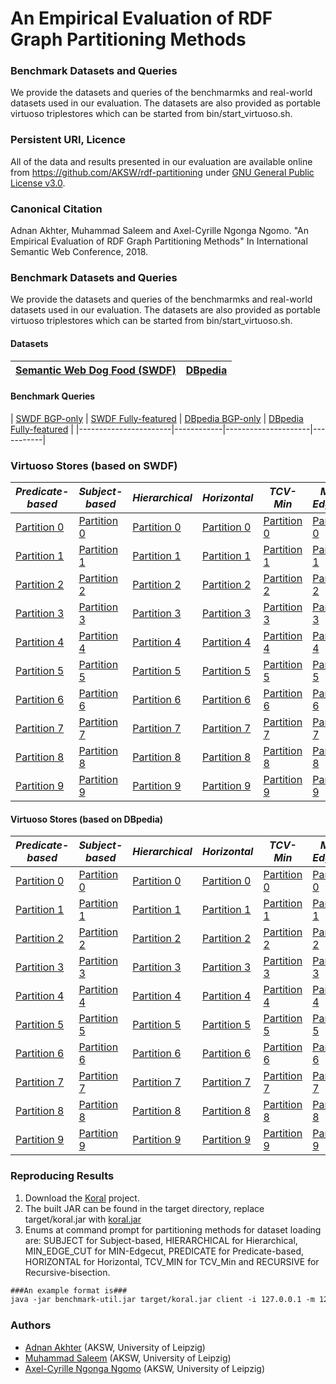 # An Empirical Evaluation of RDF Graph Partitioning Methods

### Benchmark Datasets and Queries
We provide the datasets and queries of the benchmarmks and real-world datasets used in our evaluation. The datasets are also provided as portable virtuoso triplestores which can be started from bin/start_virtuoso.sh.

### Persistent URI, Licence 
All of the data and results presented in our evaluation are available online from
https://github.com/AKSW/rdf-partitioning under [GNU General Public License v3.0](https://github.com/AKSW/rdf-partitioning/blob/master/LICENSE).

### Canonical Citation
Adnan Akhter, Muhammad Saleem and Axel-Cyrille Ngonga Ngomo. "An Empirical Evaluation of RDF Graph Partitioning Methods" In International Semantic Web Conference, 2018.

### Benchmark Datasets and Queries
We provide the datasets and queries of the benchmarmks and real-world datasets used in our evaluation. The datasets are also provided as portable virtuoso triplestores which can be started from bin/start_virtuoso.sh.


#### Datasets 
| [Semantic Web Dog Food (SWDF)](https://hobbitdata.informatik.uni-leipzig.de/benchmarks-data/datasets-dumps/) | [DBpedia](http://downloads.dbpedia.org/3.5.1/en/) |
|----------------------------|-----------|

#### Benchmark Queries 
| [SWDF BGP-only](https://hobbitdata.informatik.uni-leipzig.de/rdf-partitioning/benchmarkQueries/) | [SWDF Fully-featured](https://hobbitdata.informatik.uni-leipzig.de/rdf-partitioning/benchmarkQueries/) |
 [DBpedia BGP-only](https://hobbitdata.informatik.uni-leipzig.de/rdf-partitioning/benchmarkQueries/) | [DBpedia Fully-featured](https://hobbitdata.informatik.uni-leipzig.de/rdf-partitioning/benchmarkQueries/) |
|-----------------------|------------|---------------------|-----------|

### Virtuoso Stores (based on SWDF)

| *Predicate-based* | *Subject-based* | *Hierarchical* | *Horizontal* | *TCV-Min* | *Min-Edgecut* | *Recursive-bisection* |
| ----------- | ----------- | ----------- | ----------- | ----------- | ----------- | ----------- |
| [Partition 0](https://hobbitdata.informatik.uni-leipzig.de/rdf-partitioning/virtuosoLinuxServers/Predicate-based/SWDF/Partition0/template-virtuoso-7.1-64bit-linux) | [Partition 0](https://hobbitdata.informatik.uni-leipzig.de/rdf-partitioning/virtuosoLinuxServers/Subject-based/SWDF/Partition0/template-virtuoso-7.1-64bit-linux) | [Partition 0](https://hobbitdata.informatik.uni-leipzig.de/rdf-partitioning/virtuosoLinuxServers/Hierarchical/SWDF/Partition0/template-virtuoso-7.1-64bit-linux) | [Partition 0](https://hobbitdata.informatik.uni-leipzig.de/rdf-partitioning/virtuosoLinuxServers/Horizontal/SWDF/Partition0/template-virtuoso-7.1-64bit-linux) | [Partition 0](https://hobbitdata.informatik.uni-leipzig.de/rdf-partitioning/virtuosoLinuxServers/TCV-Min/SWDF/Partition0/template-virtuoso-7.1-64bit-linux) | [Partition 0](https://hobbitdata.informatik.uni-leipzig.de/rdf-partitioning/virtuosoLinuxServers/Min-Edgecut/SWDF/Partition0/template-virtuoso-7.1-64bit-linux) | [Partition 0](https://hobbitdata.informatik.uni-leipzig.de/rdf-partitioning/virtuosoLinuxServers/Recursive-bisection/SWDF/Partition0/template-virtuoso-7.1-64bit-linux) |
| [Partition 1](https://hobbitdata.informatik.uni-leipzig.de/rdf-partitioning/virtuosoLinuxServers/Predicate-based/SWDF/Partition1/template-virtuoso-7.1-64bit-linux) | [Partition 1](https://hobbitdata.informatik.uni-leipzig.de/rdf-partitioning/virtuosoLinuxServers/Subject-based/SWDF/Partition1/template-virtuoso-7.1-64bit-linux) | [Partition 1](https://hobbitdata.informatik.uni-leipzig.de/rdf-partitioning/virtuosoLinuxServers/Hierarchical/SWDF/Partition1/template-virtuoso-7.1-64bit-linux) | [Partition 1](https://hobbitdata.informatik.uni-leipzig.de/rdf-partitioning/virtuosoLinuxServers/Horizontal/SWDF/Partition1/template-virtuoso-7.1-64bit-linux) | [Partition 1](https://hobbitdata.informatik.uni-leipzig.de/rdf-partitioning/virtuosoLinuxServers/TCV-Min/SWDF/Partition1/template-virtuoso-7.1-64bit-linux) | [Partition 1](https://hobbitdata.informatik.uni-leipzig.de/rdf-partitioning/virtuosoLinuxServers/Min-Edgecut/SWDF/Partition1/template-virtuoso-7.1-64bit-linux) | [Partition 1](https://hobbitdata.informatik.uni-leipzig.de/rdf-partitioning/virtuosoLinuxServers/Recursive-bisection/SWDF/Partition1/template-virtuoso-7.1-64bit-linux) |
| [Partition 2](https://hobbitdata.informatik.uni-leipzig.de/rdf-partitioning/virtuosoLinuxServers/Predicate-based/SWDF/Partition2/template-virtuoso-7.1-64bit-linux) | [Partition 2](https://hobbitdata.informatik.uni-leipzig.de/rdf-partitioning/virtuosoLinuxServers/Subject-based/SWDF/Partition2/template-virtuoso-7.1-64bit-linux) | [Partition 2](https://hobbitdata.informatik.uni-leipzig.de/rdf-partitioning/virtuosoLinuxServers/Hierarchical/SWDF/Partition2/template-virtuoso-7.1-64bit-linux) | [Partition 2](https://hobbitdata.informatik.uni-leipzig.de/rdf-partitioning/virtuosoLinuxServers/Horizontal/SWDF/Partition2/template-virtuoso-7.1-64bit-linux) | [Partition 2](https://hobbitdata.informatik.uni-leipzig.de/rdf-partitioning/virtuosoLinuxServers/TCV-Min/SWDF/Partition2/template-virtuoso-7.1-64bit-linux) | [Partition 2](https://hobbitdata.informatik.uni-leipzig.de/rdf-partitioning/virtuosoLinuxServers/Min-Edgecut/SWDF/Partition2/template-virtuoso-7.1-64bit-linux) | [Partition 2](https://hobbitdata.informatik.uni-leipzig.de/rdf-partitioning/virtuosoLinuxServers/Recursive-bisection/SWDF/Partition2/template-virtuoso-7.1-64bit-linux) |
| [Partition 3](https://hobbitdata.informatik.uni-leipzig.de/rdf-partitioning/virtuosoLinuxServers/Predicate-based/SWDF/Partition3/template-virtuoso-7.1-64bit-linux) | [Partition 3](https://hobbitdata.informatik.uni-leipzig.de/rdf-partitioning/virtuosoLinuxServers/Subject-based/SWDF/Partition3/template-virtuoso-7.1-64bit-linux) | [Partition 3](https://hobbitdata.informatik.uni-leipzig.de/rdf-partitioning/virtuosoLinuxServers/Hierarchical/SWDF/Partition3/template-virtuoso-7.1-64bit-linux) | [Partition 3](https://hobbitdata.informatik.uni-leipzig.de/rdf-partitioning/virtuosoLinuxServers/Horizontal/SWDF/Partition3/template-virtuoso-7.1-64bit-linux) | [Partition 3](https://hobbitdata.informatik.uni-leipzig.de/rdf-partitioning/virtuosoLinuxServers/TCV-Min/SWDF/Partition3/template-virtuoso-7.1-64bit-linux) | [Partition 3](https://hobbitdata.informatik.uni-leipzig.de/rdf-partitioning/virtuosoLinuxServers/Min-Edgecut/SWDF/Partition3/template-virtuoso-7.1-64bit-linux) | [Partition 3](https://hobbitdata.informatik.uni-leipzig.de/rdf-partitioning/virtuosoLinuxServers/Recursive-bisection/SWDF/Partition3/template-virtuoso-7.1-64bit-linux) |
| [Partition 4](https://hobbitdata.informatik.uni-leipzig.de/rdf-partitioning/virtuosoLinuxServers/Predicate-based/SWDF/Partition4/template-virtuoso-7.1-64bit-linux) | [Partition 4](https://hobbitdata.informatik.uni-leipzig.de/rdf-partitioning/virtuosoLinuxServers/Subject-based/SWDF/Partition4/template-virtuoso-7.1-64bit-linux) | [Partition 4](https://hobbitdata.informatik.uni-leipzig.de/rdf-partitioning/virtuosoLinuxServers/Hierarchical/SWDF/Partition4/template-virtuoso-7.1-64bit-linux) | [Partition 4](https://hobbitdata.informatik.uni-leipzig.de/rdf-partitioning/virtuosoLinuxServers/Horizontal/SWDF/Partition4/template-virtuoso-7.1-64bit-linux) | [Partition 4](https://hobbitdata.informatik.uni-leipzig.de/rdf-partitioning/virtuosoLinuxServers/TCV-Min/SWDF/Partition4/template-virtuoso-7.1-64bit-linux) | [Partition 4](https://hobbitdata.informatik.uni-leipzig.de/rdf-partitioning/virtuosoLinuxServers/Min-Edgecut/SWDF/Partition4/template-virtuoso-7.1-64bit-linux) | [Partition 4](https://hobbitdata.informatik.uni-leipzig.de/rdf-partitioning/virtuosoLinuxServers/Recursive-bisection/SWDF/Partition4/template-virtuoso-7.1-64bit-linux) |
| [Partition 5](https://hobbitdata.informatik.uni-leipzig.de/rdf-partitioning/virtuosoLinuxServers/Predicate-based/SWDF/Partition5/template-virtuoso-7.1-64bit-linux) | [Partition 5](https://hobbitdata.informatik.uni-leipzig.de/rdf-partitioning/virtuosoLinuxServers/Subject-based/SWDF/Partition5/template-virtuoso-7.1-64bit-linux) | [Partition 5](https://hobbitdata.informatik.uni-leipzig.de/rdf-partitioning/virtuosoLinuxServers/Hierarchical/SWDF/Partition5/template-virtuoso-7.1-64bit-linux) | [Partition 5](https://hobbitdata.informatik.uni-leipzig.de/rdf-partitioning/virtuosoLinuxServers/Horizontal/SWDF/Partition5/template-virtuoso-7.1-64bit-linux) | [Partition 5](https://hobbitdata.informatik.uni-leipzig.de/rdf-partitioning/virtuosoLinuxServers/TCV-Min/SWDF/Partition5/template-virtuoso-7.1-64bit-linux) | [Partition 5](https://hobbitdata.informatik.uni-leipzig.de/rdf-partitioning/virtuosoLinuxServers/Min-Edgecut/SWDF/Partition5/template-virtuoso-7.1-64bit-linux) | [Partition 5](https://hobbitdata.informatik.uni-leipzig.de/rdf-partitioning/virtuosoLinuxServers/Recursive-bisection/SWDF/Partition5/template-virtuoso-7.1-64bit-linux) |
| [Partition 6](https://hobbitdata.informatik.uni-leipzig.de/rdf-partitioning/virtuosoLinuxServers/Predicate-based/SWDF/Partition6/template-virtuoso-7.1-64bit-linux) | [Partition 6](https://hobbitdata.informatik.uni-leipzig.de/rdf-partitioning/virtuosoLinuxServers/Subject-based/SWDF/Partition6/template-virtuoso-7.1-64bit-linux) | [Partition 6](https://hobbitdata.informatik.uni-leipzig.de/rdf-partitioning/virtuosoLinuxServers/Hierarchical/SWDF/Partition6/template-virtuoso-7.1-64bit-linux) | [Partition 6](https://hobbitdata.informatik.uni-leipzig.de/rdf-partitioning/virtuosoLinuxServers/Horizontal/SWDF/Partition6/template-virtuoso-7.1-64bit-linux) | [Partition 6](https://hobbitdata.informatik.uni-leipzig.de/rdf-partitioning/virtuosoLinuxServers/TCV-Min/SWDF/Partition6/template-virtuoso-7.1-64bit-linux) | [Partition 6](https://hobbitdata.informatik.uni-leipzig.de/rdf-partitioning/virtuosoLinuxServers/Min-Edgecut/SWDF/Partition6/template-virtuoso-7.1-64bit-linux) | [Partition 6](https://hobbitdata.informatik.uni-leipzig.de/rdf-partitioning/virtuosoLinuxServers/Recursive-bisection/SWDF/Partition6/template-virtuoso-7.1-64bit-linux) |
| [Partition 7](https://hobbitdata.informatik.uni-leipzig.de/rdf-partitioning/virtuosoLinuxServers/Predicate-based/SWDF/Partition7/template-virtuoso-7.1-64bit-linux) | [Partition 7](https://hobbitdata.informatik.uni-leipzig.de/rdf-partitioning/virtuosoLinuxServers/Subject-based/SWDF/Partition7/template-virtuoso-7.1-64bit-linux) | [Partition 7](https://hobbitdata.informatik.uni-leipzig.de/rdf-partitioning/virtuosoLinuxServers/Hierarchical/SWDF/Partition7/template-virtuoso-7.1-64bit-linux) | [Partition 7](https://hobbitdata.informatik.uni-leipzig.de/rdf-partitioning/virtuosoLinuxServers/Horizontal/SWDF/Partition7/template-virtuoso-7.1-64bit-linux) | [Partition 7](https://hobbitdata.informatik.uni-leipzig.de/rdf-partitioning/virtuosoLinuxServers/TCV-Min/SWDF/Partition7/template-virtuoso-7.1-64bit-linux) | [Partition 7](https://hobbitdata.informatik.uni-leipzig.de/rdf-partitioning/virtuosoLinuxServers/Min-Edgecut/SWDF/Partition7/template-virtuoso-7.1-64bit-linux) | [Partition 7](https://hobbitdata.informatik.uni-leipzig.de/rdf-partitioning/virtuosoLinuxServers/Recursive-bisection/SWDF/Partition7/template-virtuoso-7.1-64bit-linux) |
| [Partition 8](https://hobbitdata.informatik.uni-leipzig.de/rdf-partitioning/virtuosoLinuxServers/Predicate-based/SWDF/Partition8/template-virtuoso-7.1-64bit-linux) | [Partition 8](https://hobbitdata.informatik.uni-leipzig.de/rdf-partitioning/virtuosoLinuxServers/Subject-based/SWDF/Partition8/template-virtuoso-7.1-64bit-linux) | [Partition 8](https://hobbitdata.informatik.uni-leipzig.de/rdf-partitioning/virtuosoLinuxServers/Hierarchical/SWDF/Partition8/template-virtuoso-7.1-64bit-linux) | [Partition 8](https://hobbitdata.informatik.uni-leipzig.de/rdf-partitioning/virtuosoLinuxServers/Horizontal/SWDF/Partition8/template-virtuoso-7.1-64bit-linux) | [Partition 8](https://hobbitdata.informatik.uni-leipzig.de/rdf-partitioning/virtuosoLinuxServers/TCV-Min/SWDF/Partition8/template-virtuoso-7.1-64bit-linux) | [Partition 8](https://hobbitdata.informatik.uni-leipzig.de/rdf-partitioning/virtuosoLinuxServers/Min-Edgecut/SWDF/Partition8/template-virtuoso-7.1-64bit-linux) | [Partition 8](https://hobbitdata.informatik.uni-leipzig.de/rdf-partitioning/virtuosoLinuxServers/Recursive-bisection/SWDF/Partition8/template-virtuoso-7.1-64bit-linux) |
| [Partition 9](https://hobbitdata.informatik.uni-leipzig.de/rdf-partitioning/virtuosoLinuxServers/Predicate-based/SWDF/Partition9/template-virtuoso-7.1-64bit-linux) | [Partition 9](https://hobbitdata.informatik.uni-leipzig.de/rdf-partitioning/virtuosoLinuxServers/Subject-based/SWDF/Partition9/template-virtuoso-7.1-64bit-linux) | [Partition 9](https://hobbitdata.informatik.uni-leipzig.de/rdf-partitioning/virtuosoLinuxServers/Hierarchical/SWDF/Partition9/template-virtuoso-7.1-64bit-linux) | [Partition 9](https://hobbitdata.informatik.uni-leipzig.de/rdf-partitioning/virtuosoLinuxServers/Horizontal/SWDF/Partition9/template-virtuoso-7.1-64bit-linux) | [Partition 9](https://hobbitdata.informatik.uni-leipzig.de/rdf-partitioning/virtuosoLinuxServers/TCV-Min/SWDF/Partition9/template-virtuoso-7.1-64bit-linux) | [Partition 9](https://hobbitdata.informatik.uni-leipzig.de/rdf-partitioning/virtuosoLinuxServers/Min-Edgecut/SWDF/Partition9/template-virtuoso-7.1-64bit-linux) | [Partition 9](https://hobbitdata.informatik.uni-leipzig.de/rdf-partitioning/virtuosoLinuxServers/Recursive-bisection/SWDF/Partition9/template-virtuoso-7.1-64bit-linux) |

#### Virtuoso Stores (based on DBpedia)

| *Predicate-based* | *Subject-based* | *Hierarchical* | *Horizontal* | *TCV-Min* | *Min-Edgecut* | *Recursive-bisection* |
| ----------- | ----------- | ----------- | ----------- | ----------- | ----------- | ----------- |
| [Partition 0](https://hobbitdata.informatik.uni-leipzig.de/rdf-partitioning/virtuosoLinuxServers/Predicate-based/DBpedia/Partition0/template-virtuoso-7.1-64bit-linux) | [Partition 0](https://hobbitdata.informatik.uni-leipzig.de/rdf-partitioning/virtuosoLinuxServers/Subject-based/DBpedia/Partition0/template-virtuoso-7.1-64bit-linux) | [Partition 0](https://hobbitdata.informatik.uni-leipzig.de/rdf-partitioning/virtuosoLinuxServers/Hierarchical/DBpedia/Partition0/template-virtuoso-7.1-64bit-linux) | [Partition 0](https://hobbitdata.informatik.uni-leipzig.de/rdf-partitioning/virtuosoLinuxServers/Horizontal/DBpedia/Partition0/template-virtuoso-7.1-64bit-linux) | [Partition 0](https://hobbitdata.informatik.uni-leipzig.de/rdf-partitioning/virtuosoLinuxServers/TCV-Min/DBpedia/Partition0/template-virtuoso-7.1-64bit-linux) | [Partition 0](https://hobbitdata.informatik.uni-leipzig.de/rdf-partitioning/virtuosoLinuxServers/Min-Edgecut/DBpedia/Partition0/template-virtuoso-7.1-64bit-linux) | [Partition 0](https://hobbitdata.informatik.uni-leipzig.de/rdf-partitioning/virtuosoLinuxServers/Recursive-bisection/DBpedia/Partition0/template-virtuoso-7.1-64bit-linux) |
| [Partition 1](https://hobbitdata.informatik.uni-leipzig.de/rdf-partitioning/virtuosoLinuxServers/Predicate-based/DBpedia/Partition1/template-virtuoso-7.1-64bit-linux) | [Partition 1](https://hobbitdata.informatik.uni-leipzig.de/rdf-partitioning/virtuosoLinuxServers/Subject-based/DBpedia/Partition1/template-virtuoso-7.1-64bit-linux) | [Partition 1](https://hobbitdata.informatik.uni-leipzig.de/rdf-partitioning/virtuosoLinuxServers/Hierarchical/DBpedia/Partition1/template-virtuoso-7.1-64bit-linux) | [Partition 1](https://hobbitdata.informatik.uni-leipzig.de/rdf-partitioning/virtuosoLinuxServers/Horizontal/DBpedia/Partition1/template-virtuoso-7.1-64bit-linux) | [Partition 1](https://hobbitdata.informatik.uni-leipzig.de/rdf-partitioning/virtuosoLinuxServers/TCV-Min/DBpedia/Partition1/template-virtuoso-7.1-64bit-linux) | [Partition 1](https://hobbitdata.informatik.uni-leipzig.de/rdf-partitioning/virtuosoLinuxServers/Min-Edgecut/DBpedia/Partition1/template-virtuoso-7.1-64bit-linux) | [Partition 1](https://hobbitdata.informatik.uni-leipzig.de/rdf-partitioning/virtuosoLinuxServers/Recursive-bisection/DBpedia/Partition1/template-virtuoso-7.1-64bit-linux) |
| [Partition 2](https://hobbitdata.informatik.uni-leipzig.de/rdf-partitioning/virtuosoLinuxServers/Predicate-based/DBpedia/Partition2/template-virtuoso-7.1-64bit-linux) | [Partition 2](https://hobbitdata.informatik.uni-leipzig.de/rdf-partitioning/virtuosoLinuxServers/Subject-based/DBpedia/Partition2/template-virtuoso-7.1-64bit-linux) | [Partition 2](https://hobbitdata.informatik.uni-leipzig.de/rdf-partitioning/virtuosoLinuxServers/Hierarchical/DBpedia/Partition2/template-virtuoso-7.1-64bit-linux) | [Partition 2](https://hobbitdata.informatik.uni-leipzig.de/rdf-partitioning/virtuosoLinuxServers/Horizontal/DBpedia/Partition2/template-virtuoso-7.1-64bit-linux) | [Partition 2](https://hobbitdata.informatik.uni-leipzig.de/rdf-partitioning/virtuosoLinuxServers/TCV-Min/DBpedia/Partition2/template-virtuoso-7.1-64bit-linux) | [Partition 2](https://hobbitdata.informatik.uni-leipzig.de/rdf-partitioning/virtuosoLinuxServers/Min-Edgecut/DBpedia/Partition2/template-virtuoso-7.1-64bit-linux) | [Partition 2](https://hobbitdata.informatik.uni-leipzig.de/rdf-partitioning/virtuosoLinuxServers/Recursive-bisection/DBpedia/Partition2/template-virtuoso-7.1-64bit-linux) |
| [Partition 3](https://hobbitdata.informatik.uni-leipzig.de/rdf-partitioning/virtuosoLinuxServers/Predicate-based/DBpedia/Partition3/template-virtuoso-7.1-64bit-linux) | [Partition 3](https://hobbitdata.informatik.uni-leipzig.de/rdf-partitioning/virtuosoLinuxServers/Subject-based/DBpedia/Partition3/template-virtuoso-7.1-64bit-linux) | [Partition 3](https://hobbitdata.informatik.uni-leipzig.de/rdf-partitioning/virtuosoLinuxServers/Hierarchical/DBpedia/Partition3/template-virtuoso-7.1-64bit-linux) | [Partition 3](https://hobbitdata.informatik.uni-leipzig.de/rdf-partitioning/virtuosoLinuxServers/Horizontal/DBpedia/Partition3/template-virtuoso-7.1-64bit-linux) | [Partition 3](https://hobbitdata.informatik.uni-leipzig.de/rdf-partitioning/virtuosoLinuxServers/TCV-Min/DBpedia/Partition3/template-virtuoso-7.1-64bit-linux) | [Partition 3](https://hobbitdata.informatik.uni-leipzig.de/rdf-partitioning/virtuosoLinuxServers/Min-Edgecut/DBpedia/Partition3/template-virtuoso-7.1-64bit-linux) | [Partition 3](https://hobbitdata.informatik.uni-leipzig.de/rdf-partitioning/virtuosoLinuxServers/Recursive-bisection/DBpedia/Partition3/template-virtuoso-7.1-64bit-linux) |
| [Partition 4](https://hobbitdata.informatik.uni-leipzig.de/rdf-partitioning/virtuosoLinuxServers/Predicate-based/DBpedia/Partition4/template-virtuoso-7.1-64bit-linux) | [Partition 4](https://hobbitdata.informatik.uni-leipzig.de/rdf-partitioning/virtuosoLinuxServers/Subject-based/DBpedia/Partition4/template-virtuoso-7.1-64bit-linux) | [Partition 4](https://hobbitdata.informatik.uni-leipzig.de/rdf-partitioning/virtuosoLinuxServers/Hierarchical/DBpedia/Partition4/template-virtuoso-7.1-64bit-linux) | [Partition 4](https://hobbitdata.informatik.uni-leipzig.de/rdf-partitioning/virtuosoLinuxServers/Horizontal/DBpedia/Partition4/template-virtuoso-7.1-64bit-linux) | [Partition 4](https://hobbitdata.informatik.uni-leipzig.de/rdf-partitioning/virtuosoLinuxServers/TCV-Min/DBpedia/Partition4/template-virtuoso-7.1-64bit-linux) | [Partition 4](https://hobbitdata.informatik.uni-leipzig.de/rdf-partitioning/virtuosoLinuxServers/Min-Edgecut/DBpedia/Partition4/template-virtuoso-7.1-64bit-linux) | [Partition 4](https://hobbitdata.informatik.uni-leipzig.de/rdf-partitioning/virtuosoLinuxServers/Recursive-bisection/DBpedia/Partition4/template-virtuoso-7.1-64bit-linux) |
| [Partition 5](https://hobbitdata.informatik.uni-leipzig.de/rdf-partitioning/virtuosoLinuxServers/Predicate-based/DBpedia/Partition5/template-virtuoso-7.1-64bit-linux) | [Partition 5](https://hobbitdata.informatik.uni-leipzig.de/rdf-partitioning/virtuosoLinuxServers/Subject-based/DBpedia/Partition5/template-virtuoso-7.1-64bit-linux) | [Partition 5](https://hobbitdata.informatik.uni-leipzig.de/rdf-partitioning/virtuosoLinuxServers/Hierarchical/DBpedia/Partition5/template-virtuoso-7.1-64bit-linux) | [Partition 5](https://hobbitdata.informatik.uni-leipzig.de/rdf-partitioning/virtuosoLinuxServers/Horizontal/DBpedia/Partition5/template-virtuoso-7.1-64bit-linux) | [Partition 5](https://hobbitdata.informatik.uni-leipzig.de/rdf-partitioning/virtuosoLinuxServers/TCV-Min/DBpedia/Partition5/template-virtuoso-7.1-64bit-linux) | [Partition 5](https://hobbitdata.informatik.uni-leipzig.de/rdf-partitioning/virtuosoLinuxServers/Min-Edgecut/DBpedia/Partition5/template-virtuoso-7.1-64bit-linux) | [Partition 5](https://hobbitdata.informatik.uni-leipzig.de/rdf-partitioning/virtuosoLinuxServers/Recursive-bisection/DBpedia/Partition5/template-virtuoso-7.1-64bit-linux) |
| [Partition 6](https://hobbitdata.informatik.uni-leipzig.de/rdf-partitioning/virtuosoLinuxServers/Predicate-based/DBpedia/Partition6/template-virtuoso-7.1-64bit-linux) | [Partition 6](https://hobbitdata.informatik.uni-leipzig.de/rdf-partitioning/virtuosoLinuxServers/Subject-based/DBpedia/Partition6/template-virtuoso-7.1-64bit-linux) | [Partition 6](https://hobbitdata.informatik.uni-leipzig.de/rdf-partitioning/virtuosoLinuxServers/Hierarchical/DBpedia/Partition6/template-virtuoso-7.1-64bit-linux) | [Partition 6](https://hobbitdata.informatik.uni-leipzig.de/rdf-partitioning/virtuosoLinuxServers/Horizontal/DBpedia/Partition6/template-virtuoso-7.1-64bit-linux) | [Partition 6](https://hobbitdata.informatik.uni-leipzig.de/rdf-partitioning/virtuosoLinuxServers/TCV-Min/DBpedia/Partition6/template-virtuoso-7.1-64bit-linux) | [Partition 6](https://hobbitdata.informatik.uni-leipzig.de/rdf-partitioning/virtuosoLinuxServers/Min-Edgecut/DBpedia/Partition6/template-virtuoso-7.1-64bit-linux) | [Partition 6](https://hobbitdata.informatik.uni-leipzig.de/rdf-partitioning/virtuosoLinuxServers/Recursive-bisection/DBpedia/Partition6/template-virtuoso-7.1-64bit-linux) |
| [Partition 7](https://hobbitdata.informatik.uni-leipzig.de/rdf-partitioning/virtuosoLinuxServers/Predicate-based/DBpedia/Partition7/template-virtuoso-7.1-64bit-linux) | [Partition 7](https://hobbitdata.informatik.uni-leipzig.de/rdf-partitioning/virtuosoLinuxServers/Subject-based/DBpedia/Partition7/template-virtuoso-7.1-64bit-linux) | [Partition 7](https://hobbitdata.informatik.uni-leipzig.de/rdf-partitioning/virtuosoLinuxServers/Hierarchical/DBpedia/Partition7/template-virtuoso-7.1-64bit-linux) | [Partition 7](https://hobbitdata.informatik.uni-leipzig.de/rdf-partitioning/virtuosoLinuxServers/Horizontal/DBpedia/Partition7/template-virtuoso-7.1-64bit-linux) | [Partition 7](https://hobbitdata.informatik.uni-leipzig.de/rdf-partitioning/virtuosoLinuxServers/TCV-Min/DBpedia/Partition7/template-virtuoso-7.1-64bit-linux) | [Partition 7](https://hobbitdata.informatik.uni-leipzig.de/rdf-partitioning/virtuosoLinuxServers/Min-Edgecut/DBpedia/Partition7/template-virtuoso-7.1-64bit-linux) | [Partition 7](https://hobbitdata.informatik.uni-leipzig.de/rdf-partitioning/virtuosoLinuxServers/Recursive-bisection/DBpedia/Partition7/template-virtuoso-7.1-64bit-linux) |
| [Partition 8](https://hobbitdata.informatik.uni-leipzig.de/rdf-partitioning/virtuosoLinuxServers/Predicate-based/DBpedia/Partition8/template-virtuoso-7.1-64bit-linux) | [Partition 8](https://hobbitdata.informatik.uni-leipzig.de/rdf-partitioning/virtuosoLinuxServers/Subject-based/DBpedia/Partition8/template-virtuoso-7.1-64bit-linux) | [Partition 8](https://hobbitdata.informatik.uni-leipzig.de/rdf-partitioning/virtuosoLinuxServers/Hierarchical/DBpedia/Partition8/template-virtuoso-7.1-64bit-linux) | [Partition 8](https://hobbitdata.informatik.uni-leipzig.de/rdf-partitioning/virtuosoLinuxServers/Horizontal/DBpedia/Partition8/template-virtuoso-7.1-64bit-linux) | [Partition 8](https://hobbitdata.informatik.uni-leipzig.de/rdf-partitioning/virtuosoLinuxServers/TCV-Min/DBpedia/Partition8/template-virtuoso-7.1-64bit-linux) | [Partition 8](https://hobbitdata.informatik.uni-leipzig.de/rdf-partitioning/virtuosoLinuxServers/Min-Edgecut/DBpedia/Partition8/template-virtuoso-7.1-64bit-linux) | [Partition 8](https://hobbitdata.informatik.uni-leipzig.de/rdf-partitioning/virtuosoLinuxServers/Recursive-bisection/DBpedia/Partition8/template-virtuoso-7.1-64bit-linux) |
| [Partition 9](https://hobbitdata.informatik.uni-leipzig.de/rdf-partitioning/virtuosoLinuxServers/Predicate-based/DBpedia/Partition9/template-virtuoso-7.1-64bit-linux) | [Partition 9](https://hobbitdata.informatik.uni-leipzig.de/rdf-partitioning/virtuosoLinuxServers/Subject-based/DBpedia/Partition9/template-virtuoso-7.1-64bit-linux) | [Partition 9](https://hobbitdata.informatik.uni-leipzig.de/rdf-partitioning/virtuosoLinuxServers/Hierarchical/DBpedia/Partition9/template-virtuoso-7.1-64bit-linux) | [Partition 9](https://hobbitdata.informatik.uni-leipzig.de/rdf-partitioning/virtuosoLinuxServers/Horizontal/DBpedia/Partition9/template-virtuoso-7.1-64bit-linux) | [Partition 9](https://hobbitdata.informatik.uni-leipzig.de/rdf-partitioning/virtuosoLinuxServers/TCV-Min/DBpedia/Partition9/template-virtuoso-7.1-64bit-linux) | [Partition 9](https://hobbitdata.informatik.uni-leipzig.de/rdf-partitioning/virtuosoLinuxServers/Min-Edgecut/DBpedia/Partition9/template-virtuoso-7.1-64bit-linux) | [Partition 9](https://hobbitdata.informatik.uni-leipzig.de/rdf-partitioning/virtuosoLinuxServers/Recursive-bisection/DBpedia/Partition9/template-virtuoso-7.1-64bit-linux) |


### Reproducing Results
 1. Download the [Koral](https://github.com/Institute-Web-Science-and-Technologies/koral) project.
 2. The built JAR can be found in the target directory, replace target/koral.jar with [koral.jar](https://hobbitdata.informatik.uni-leipzig.de/rdf-partitioning/jars/koral.jar)
 3. Enums at command prompt for partitioning methods for dataset loading are:
 SUBJECT for Subject-based, HIERARCHICAL for Hierarchical, MIN_EDGE_CUT for MIN-Edgecut, PREDICATE for Predicate-based, HORIZONTAL for     Horizontal, TCV_MIN for TCV_Min and RECURSIVE for Recursive-bisection.
 ```html
 ###An example format is###
 java -jar benchmark-util.jar target/koral.jar client -i 127.0.0.1 -m 127.0.0.1:4711 load -c SUBJECT <datasetFile>
```

### Authors 
* [Adnan Akhter](http://dice.cs.uni-paderborn.de/team/profiles/akhter/) (AKSW, University of Leipzig)
* [Muhammad Saleem](https://sites.google.com/site/saleemsweb/) (AKSW, University of Leipzig)
* [Axel-Cyrille Ngonga Ngomo](http://aksw.org/AxelNgonga.html) (AKSW, University of Leipzig)

